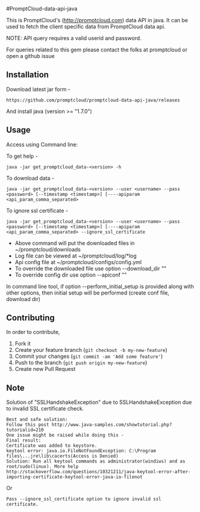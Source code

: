 #PromptCloud-data-api-java

This is PromptCloud's (http://promptcloud.com) data API in java. It can be used to fetch the client specific data from PromptCloud data api.

NOTE: API query  requires a valid userid and password.

For queries related to this gem please contact the folks at promptcloud or open a github issue

## Installation
Download latest jar form -

    https://github.com/promptcloud/promptcloud-data-api-java/releases

And install java (version >= "1.7.0")

## Usage

Access using Command line:

To get help -

    java -jar get_promptcloud_data-<version> -h 

To download data -

    java -jar get_promptcloud_data-<version> --user <username> --pass <password> [--timestamp <timestamp>] [----apiparam <api_param_comma_separated>

To ignore ssl certificate -
    
    java -jar get_promptcloud_data-<version> --user <username> --pass <password> [--timestamp <timestamp>] [----apiparam <api_param_comma_separated> --ignore_ssl_certificate 


* Above command will put the downloaded files in ~/promptcloud/downloads
* Log file can be viewed at ~/promptcloud/log/*log
* Api config file at ~/promptcloud/configs/config.yml
* To override the downloaded file use option --download_dir "<apidir full path>"
* To override config dir use option --apiconf "<apiconf full path>"

In command line tool, if option --perform_initial_setup is provided along with other options, then initial setup will be performed (create conf file, download dir)

## Contributing
In order to contribute,

1. Fork it
2. Create your feature branch (`git checkout -b my-new-feature`)
3. Commit your changes (`git commit -am 'Add some feature'`)
4. Push to the branch (`git push origin my-new-feature`)
5. Create new Pull Request


## Note
Solution of "SSLHandshakeException" due to SSLHandshakeException due to invalid SSL certificate check.  
 
    Best and safe solution: 
    Follow this post http://www.java-samples.com/showtutorial.php?tutorialid=210
    One issue might be raised while doing this -
    Final result:
    Certificate was added to keystore.
    keytool error: java.io.FileNotFoundException: C:\Program files\...jre\lib\cacerts(Access is Denied)
    Solution: Run all keytool commands as administrator(windiws) and as root/sudo(linux). More help http://stackoverflow.com/questions/10321211/java-keytool-error-after-importing-certificate-keytool-error-java-io-filenot

Or

    Pass --ignore_ssl_certificate option to ignore invalid ssl certificate.
